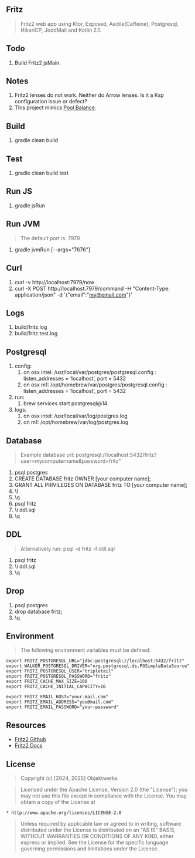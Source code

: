 Fritz
-----
>Fritz2 web app using Ktor, Exposed, Aedile(Caffeine), Postgresql, HikariCP, JoddMail and Kotlin 2.1.

Todo
----
1. Build Fritz2 jsMain.

Notes
-----
1. Fritz2 lenses do not work. Neither do Arrow lenses. Is it a Ksp configuration issue or defect?
2. This project mimics [Pool Balance](https://github.com/objektwerks/pool.balance.w).

Build
-----
1. gradle clean build

Test
----
1. gradle clean build test

Run JS
------
1. gradle jsRun

Run JVM
-------
>The default port is: 7979
1. gradle jvmRun [--args="7676"]

Curl
----
1. curl -v http://localhost:7979/now
2. curl -X POST http://localhost:7979/command -H "Content-Type: application/json" -d '{"email":"my@email.com"}'

Logs
----
1. build/fritz.log
2. build/fritz.test.log

Postgresql
----------
1. config:
    1. on osx intel: /usr/local/var/postgres/postgresql.config : listen_addresses = ‘localhost’, port = 5432
    2. on osx m1: /opt/homebrew/var/postgres/postgresql.config : listen_addresses = ‘localhost’, port = 5432
2. run:
    1. brew services start postgresql@14
3. logs:
    1. on osx intel: /usr/local/var/log/postgres.log
    2. on m1: /opt/homebrew/var/log/postgres.log

Database
--------
>Example database url: postgresql://localhost:5432/fritz?user=mycomputername&password=fritz"
1. psql postgres
2. CREATE DATABASE fritz OWNER [your computer name];
3. GRANT ALL PRIVILEGES ON DATABASE fritz TO [your computer name];
4. \l
5. \q
6. psql fritz
7. \i ddl.sql
8. \q

DDL
---
>Alternatively run: psql -d fritz -f ddl.sql
1. psql fritz
2. \i ddl.sql
3. \q

Drop
----
1. psql postgres
2. drop database fritz;
3. \q

Environment
-----------
>The following environment variables must be defined:
```
export FRITZ_POSTGRESQL_URL="jdbc:postgresql://localhost:5432/fritz"
export WALKER_POSTGRESQL_DRIVER="org.postgresql.ds.PGSimpleDataSource"
export FRITZ_POSTGRESQL_USER="tripletail"
export FRITZ_POSTGRESQL_PASSWORD="fritz"
export FRITZ_CACHE_MAX_SIZE=100
export FRITZ_CACHE_INITIAL_CAPACITY=10

export FRITZ_EMAIL_HOST="your.mail.com"
export FRITZ_EMAIL_ADDRESS="you@mail.com"
export FRITZ_EMAIL_PASSWORD="your-password"
```

Resources
---------
* [Fritz2 Github](https://github.com/jwstegemann/fritz2)
* [Fritz2 Docs](https://www.fritz2.dev/docs/)

License
-------
>Copyright (c) [2024, 2025] Objektwerks

>Licensed under the Apache License, Version 2.0 (the "License");
you may not use this file except in compliance with the License.
You may obtain a copy of the License at

    * http://www.apache.org/licenses/LICENSE-2.0

>Unless required by applicable law or agreed to in writing, software
distributed under the License is distributed on an "AS IS" BASIS,
WITHOUT WARRANTIES OR CONDITIONS OF ANY KIND, either express or implied.
See the License for the specific language governing permissions and
limitations under the License.
